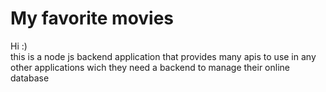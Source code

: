 # My favorite movies
Hi :) <br>
this is a node js backend application that provides many apis to use in any other applications wich they need a backend to manage their online database

